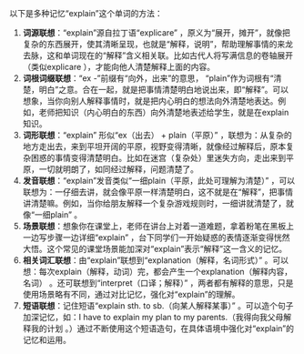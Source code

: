 以下是多种记忆“explain”这个单词的方法：
1. **词源联想**：“explain”源自拉丁语“explicare” ，原义为“展开，摊开”，就像把复杂的东西展开，使其清晰呈现，也就是“解释，说明”，帮助理解事情的来龙去脉，这和单词现在的“解释”含义相关联。比如古代人将写满信息的卷轴展开（类似explicare ），才能向他人清楚解释上面的内容。 
2. **词根词缀联想**：“ex -”前缀有“向外，出来”的意思， “plain”作为词根有“清楚，明白”之意。合在一起，就是把事情清楚明白地说出来，即“解释”。可以想象，当你向别人解释事情时，就是把内心明白的想法向外清楚地表达。例如，老师把知识（内心明白的东西）向外清楚地表述给学生，就是在explain知识。
3. **词形联想**：“explain” 形似“ex（出去） + plain（平原）” ，联想为：从复杂的地方走出去，来到平坦开阔的平原，视野变得清晰，就像经过解释后，原本复杂困惑的事情变得清楚明白。比如在迷宫（复杂处）里迷失方向，走出来到平原，一切就明朗了，如同经过解释，问题清楚了。 
4. **发音联想**：“explain”发音类似“一细plain（平原，此处可理解为清楚）” ，可以联想为：一仔细去讲，就会像平原一样清楚明白，这不就是在“解释”，把事情讲清楚嘛。例如，当你给朋友解释一个复杂游戏规则时，一细讲就清楚了，就像“一细plain” 。 
5. **场景联想**：想象你在课堂上，老师在讲台上对着一道难题，拿着粉笔在黑板上一边写步骤一边详细“explain” ，台下同学们一开始疑惑的表情逐渐变得恍然大悟。这个常见的课堂场景能加深对“explain”表示“解释”这一含义的记忆。 
6. **相关词汇联想**：由“explain”联想到“explanation（解释，名词形式）” 。可以想：每次explain（解释，动词）完，都会产生一个explanation（解释内容，名词） 。还可联想到“interpret（口译；解释）” ，两者都有解释的意思，只是使用场景略有不同，通过对比记忆，强化对“explain”的理解。 
7. **短语联想**：记住短语“explain sth. to sb.（向某人解释某事）” 。可以造个句子加深记忆，如：I have to explain my plan to my parents.（我得向我父母解释我的计划 。）通过不断使用这个短语造句，在具体语境中强化对“explain”的记忆和运用。 